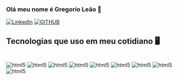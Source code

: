 ### Olá meu nome é Gregorio Leão 👋

[![LinkedIn](https://img.shields.io/badge/LinkedIn-0077B5?style=for-the-badge&logo=linkedin&logoColor=white)](https://www.linkedin.com/in/gregorio-leão)
[![GITHUB](https://img.shields.io/badge/GitHub-100000?style=for-the-badge&logo=github&logoColor=white)](https://github.com/gregorioleao)

## Tecnologias que uso em meu cotidiano 🖥️

<div style='display: inline_block'><br/>
    <img align='center' alt='html5' src='https://img.shields.io/badge/JavaScript-F7DF1E?style=for-the-badge&logo=javascript&logoColor=black'>
    <img align='center' alt='html5' src='https://img.shields.io/badge/React-20232A?style=for-the-badge&logo=react&logoColor=61DAF'>
    <img align='center' alt='html5' src='https://img.shields.io/badge/HTML5-E34F26?style=for-the-badge&logo=html5&logoColor=white'>
    <img align='center' alt='html5' src='https://img.shields.io/badge/CSS3-1572B6?style=for-the-badge&logo=css3&logoColor=white'>
    <img align='center' alt='html5' src='https://img.shields.io/badge/Express.js-404D59?style=for-the-badg'>
    <img align='center' alt='html5' src='https://img.shields.io/badge/Node.js-43853D?style=for-the-badge&logo=node.js&logoColor=white'>
    <img align='center' alt='html5' src='https://img.shields.io/badge/C-00599C?style=for-the-badge&logo=c&logoColor=white'>
    <img align='center' alt='html5' src='https://img.shields.io/badge/Java-ED8B00?style=for-the-badge&logo=openjdk&logoColor=white'>
    <img align='center' alt='html5' src='https://img.shields.io/badge/MySQL-00000F?style=for-the-badge&logo=mysql&logoColor=white'>

</div>
